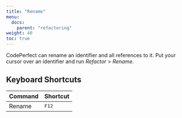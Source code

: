 ```yaml
---
title: "Rename"
menu:
  docs:
    parent: "refactoring"
weight: 40
toc: true
---
```


CodePerfect can rename an identifier and all references to it. Put your cursor over an identifier and run <cite>Refactor</cite> &gt; <cite>Rename</cite>.

## Keyboard Shortcuts

| Command | Shortcut       |
| ------- | -------------- |
| Rename  | <kbd>F12</kbd> |
